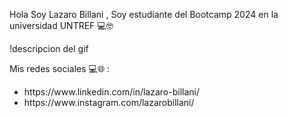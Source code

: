 Hola Soy Lazaro Billani , Soy estudiante del Bootcamp 2024 en la universidad UNTREF 💻🤓

!descripcion del gif

Mis redes sociales 💻🌐 :
<ul> 
  <li>https://www.linkedin.com/in/lazaro-billani/
</li>
  <li>
    https://www.instagram.com/lazarobillani/
  </li>
</ul>
